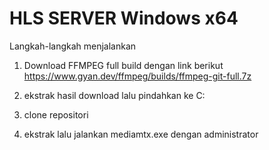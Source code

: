 
# HLS SERVER Windows x64


Langkah-langkah menjalankan

1. Download FFMPEG full build dengan link berikut
https://www.gyan.dev/ffmpeg/builds/ffmpeg-git-full.7z

2. ekstrak hasil download lalu pindahkan ke C:

3. clone repositori
4. ekstrak lalu jalankan mediamtx.exe dengan administrator
